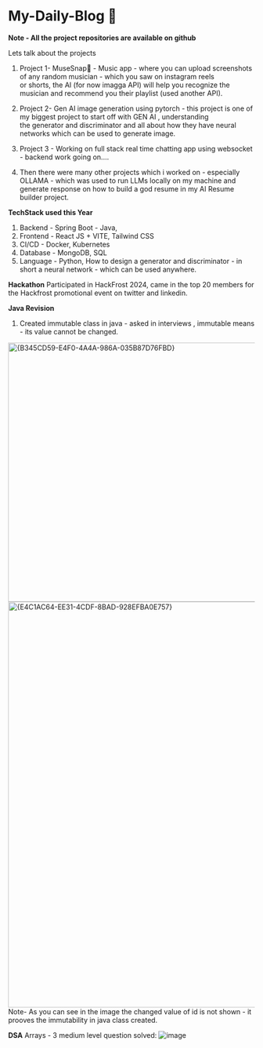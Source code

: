# My-Daily-Blog 🚀
**Note - All the project repositories are available on github**

Lets talk about the projects <br>
1. Project 1- MuseSnap🎼 - Music app - where you can upload screenshots of any random musician - which you saw on instagram reels<br> or shorts,
   the AI (for now imagga API) will help you recognize the musician and recommend you their playlist (used another API).
2. Project 2- Gen AI image generation using pytorch - this project is one of my biggest project to start off with GEN AI , understanding<br>
   the generator and discriminator and all about how they have neural networks which can be used to generate image.
3. Project 3 - Working on full stack real time chatting app using websocket - backend work going on....

4. Then there were many other projects which i worked on - especially OLLAMA - which was used to run LLMs locally on my machine and <br>
   generate response on how to build a god resume in my AI Resume builder project.


**TechStack used this Year** 
1. Backend - Spring Boot - Java,
2. Frontend - React JS + VITE, Tailwind CSS
3. CI/CD - Docker, Kubernetes
4. Database - MongoDB, SQL
5. Language - Python, How to design a generator and discriminator - in short a neural network - which can be used anywhere.

**Hackathon**
Participated in HackFrost 2024, came in the top 20 members for the Hackfrost promotional event on twitter and linkedin.


**Java Revision**
1. Created immutable class in java - asked in interviews , immutable means - its value cannot be changed.
<img width="528" alt="{B345CD59-E4F0-4A4A-986A-035B87D76FBD}" src="https://github.com/user-attachments/assets/8b32f8ea-e12b-49dd-a706-01df577b4e85" />
<img width="827" alt="{E4C1AC64-EE31-4CDF-8BAD-928EFBA0E757}" src="https://github.com/user-attachments/assets/28280def-d2d3-40db-9bcb-6b7ad70b4ef6" /> <br>
Note- As you can see in the image the changed value of id is not shown - it prooves the immutability in java class created.

**DSA**
Arrays - 3 medium level question solved:
![image](https://github.com/user-attachments/assets/929d31eb-3162-47ed-8605-2c7f4a01e474)



